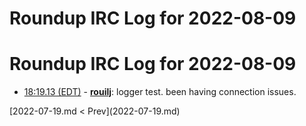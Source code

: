 # Roundup IRC Log for 2022-08-09 #
# Roundup IRC Log for 2022-08-09
* <a href="#18:19.13" id="18:19.13">18:19.13 (EDT)</a> - __[rouilj](https://github.com/rouilj)__: logger test. been having connection issues.

<div class="inpage-footer">
[2022-07-19.md < Prev](2022-07-19.md)
</div>

